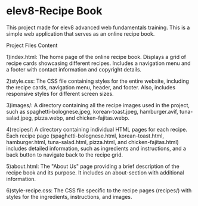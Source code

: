 # elev8-Recipe Book

This project made for elev8 advanced web fundamentals training. This is a simple web application that serves as an online recipe book. 

Project Files Content

1)index.html: The home page of the online recipe book. Displays a grid of recipe cards showcasing different recipes. Includes a navigation menu and a footer with contact information and copyright details.

2)style.css: The CSS file containing styles for the entire website, including the recipe cards, navigation menu, header, and footer. Also, includes responsive styles for different screen sizes.

3)images/: A directory containing all the recipe images used in the project, such as spaghetti-bolognese.jpeg, korean-toast.jpeg, hamburger.avif, tuna-salad.jpeg, pizza.webp, and chicken-fajitas.webp.

4)recipes/: A directory containing individual HTML pages for each recipe. Each recipe page (spaghetti-bolognese.html, korean-toast.html, hamburger.html, tuna-salad.html, pizza.html, and chicken-fajitas.html) includes detailed information, such as ingredients and instructions, and a back button to navigate back to the recipe grid.

5)about.html: The "About Us" page providing a brief description of the recipe book and its purpose. It includes an about-section with additional information.

6)style-recipe.css: The CSS file specific to the recipe pages (recipes/) with styles for the ingredients, instructions, and images.

